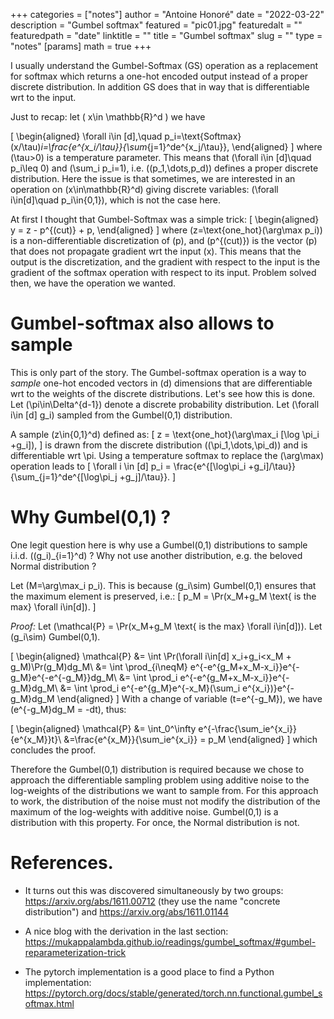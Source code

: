 +++
categories = ["notes"]
author = "Antoine Honoré"
date = "2022-03-22"
description = "Gumbel softmax"
featured = "pic01.jpg"
featuredalt = ""
featuredpath = "date"
linktitle = ""
title = "Gumbel softmax"
slug = ""
type = "notes"
[params]
  math = true
+++

I usually understand the Gumbel-Softmax (GS) operation as a replacement for softmax which returns a one-hot encoded output instead of a proper discrete distribution.
In addition GS does that in way that is differentiable wrt to the input.

Just to recap: let \( x\in \mathbb{R}^d \) we have

\[
\begin{aligned}
	\forall i\in [d],\quad p_i=\text{Softmax}(x/\tau)_i=\frac{e^{x_i/\tau}}{\sum_{j=1}^de^{x_j/\tau}},
\end{aligned}
\]
where \(\tau>0\) is a temperature parameter.
This means that \(\forall i\in [d]\quad p_i\leq 0\) and \(\sum_i p_i=1\), i.e. \((p_1,\dots,p_d)\) defines a proper discrete distribution.
Here the issue is that sometimes, we are interested in an operation on \(x\in\mathbb{R}^d\) giving discrete variables: \(\forall i\in[d]\quad p_i\in\{0,1\}\), which is not the case here.

At first I thought that Gumbel-Softmax was a simple trick:
\[
\begin{aligned}
	y = z - p^{(cut)} + p,
\end{aligned}
\]
where \(z=\text{one_hot}(\arg\max p_i)\) is a non-differentiable discretization of \(p\), and \(p^{(cut)}\) is the vector \(p\) that does not propagate gradient wrt the input \(x\).
This means that the output is the discretization, and the gradient  with respect to the input is the gradient of the softmax operation with respect to its input.
Problem solved then, we have the operation we wanted.

# Gumbel-softmax also allows to sample
This is only part of the story. 
The Gumbel-softmax operation is a way to *sample* one-hot encoded vectors in \(d\) dimensions that are differentiable wrt to the weights of the discrete distributions.
Let's see how this is done.
Let \(\pi\in\Delta^{d-1}\) denote a discrete probability distribution. 
Let \(\forall i\in [d] g_i\) sampled from the Gumbel(0,1) distribution.

A sample \(z\in\{0,1\}^d\) defined as:
\[
	z = \text{one\_hot}(\arg\max_i [\log \pi_i +g_i]),
\]
is drawn from the discrete distribution \((\pi_1,\dots,\pi_d)\) and is differentiable wrt \pi.
Using a temperature softmax to replace the \(\arg\max\) operation leads to
\[
\forall i \in [d] p_i = \frac{e^{[\log\pi_i +g_i]/\tau}}{\sum_{j=1}^de^{[\log\pi_j +g_j]/\tau}}.
\]

# Why Gumbel(0,1) ?
One legit question here is why use a Gumbel(0,1) distributions to sample i.i.d. \((g_i)_{i=1}^d\) ? Why not use another distribution, e.g. the beloved Normal distribution ?

Let \(M=\arg\max_i p_i\). 
This is because \(g_i\sim\) Gumbel(0,1) ensures that the maximum element is preserved, i.e.:
\[
p_M = \Pr(x_M+g_M \text{ is the max} \forall i\in[d]).
\]

*Proof:*
Let \(\mathcal{P} = \Pr(x_M+g_M \text{ is the max} \forall i\in[d])\).
Let \(g_i\sim\) Gumbel(0,1).

\[
\begin{aligned}
	\mathcal{P} &= \int \Pr(\forall i\in[d] x_i+g_i<x_M + g_M)\Pr(g_M)dg_M\\
				&= \int \prod_{i\neqM} e^{-e^{g_M+x_M-x_i}}e^{-g_M}e^{-e^{-g_M}}dg_M\\
				&= \int \prod_i e^{-e^{g_M+x_M-x_i}}e^{-g_M}dg_M\\
				&= \int \prod_i e^{-e^{g_M}e^{-x_M}(\sum_i e^{x_i})}e^{-g_M}dg_M
\end{aligned}
\]
With a change of variable \(t=e^{-g_M}\), we have \(e^{-g_M}dg_M = -dt\), thus:

\[
\begin{aligned}
\mathcal{P} &= \int_0^\infty e^{-\frac{\sum_ie^{x_i}}{e^{x_M}}t}\\
&=\frac{e^{x_M}}{\sum_ie^{x_i}} = p_M
\end{aligned}
\]
which concludes the proof.

Therefore the Gumbel(0,1) distribution is required because we chose to approach the differentiable sampling problem using additive noise to the log-weights of the distributions we want to sample from. 
For this approach to work, the distribution of the noise must not modify the distribution of the maximum of the log-weights with additive noise. Gumbel(0,1) is a distribution with this property. For once, the Normal distribution is not.



# References.

- It turns out this was discovered simultaneously by two groups: https://arxiv.org/abs/1611.00712 (they use the name "concrete distribution") and https://arxiv.org/abs/1611.01144

- A nice blog with the derivation in the last section: https://mukappalambda.github.io/readings/gumbel_softmax/#gumbel-reparameterization-trick

- The pytorch implementation is a good place to find a Python implementation: https://pytorch.org/docs/stable/generated/torch.nn.functional.gumbel_softmax.html 